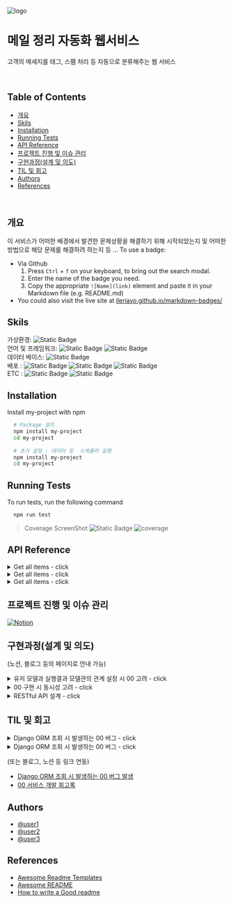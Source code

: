 ![logo](https://static.wanted.co.kr/images/events/3178/58ac3248.jpg)

# 메일 정리 자동화 웹서비스
고객의 메세지를 태그, 스팸 처리 등 자동으로 분류해주는 웹 서비스

<br/>

## Table of Contents
- [개요](#개요)
- [Skils](#skils)
- [Installation](#installation)
- [Running Tests](#running-tests)
- [API Reference](#api-reference)
- [프로젝트 진행 및 이슈 관리](#프로젝트-진행-및-이슈-관리)
- [구현과정(설계 및 의도)](#구현과정(설계-및-의도))
- [TIL 및 회고](#til-및-회고)
- [Authors](#authors)
- [References](#references)

<br/>


## 개요
이 서비스가 어떠한 배경에서 발견한 문제상황을 해결하기 위해 시작되었는지 및 어떠한 방법으로 해당 문제를 해결하려 하는지 등 ... To use a badge:
- Via Github
    1. Press `Ctrl` + `f` on your keyboard, to bring out the search modal.
    1. Enter the name of the badge you need.
    1. Copy the appropriate `![Name](link)` element and paste it in your Markdown file (e.g. README.md)
- You could also visit the live site at [ileriayo.github.io/markdown-badges/](https://ileriayo.github.io/markdown-badges/)


## Skils
가상환경: ![Static Badge](https://img.shields.io/badge/Conda-green)<br/>언어 및 프레임워크: ![Static Badge](https://img.shields.io/badge/Python-3.10-blue) ![Static Badge](https://img.shields.io/badge/Django-REST-red)<br/>
데이터 베이스: ![Static Badge](https://img.shields.io/badge/Postgresql-9.2.4-blue) <br/>
배포 : ![Static Badge](https://img.shields.io/badge/Docker-039BC6) ![Static Badge](https://img.shields.io/badge/AWS-EC2-orange) ![Static Badge](https://img.shields.io/badge/Github-Actions-black)  <br/> ETC : ![Static Badge](https://img.shields.io/badge/Celery-black) ![Static Badge](https://img.shields.io/badge/Redis-red)


## Installation

Install my-project with npm

```bash
  # Package 설치
  npm install my-project
  cd my-project
  
  # 초기 설정 : 데이터 및  스케쥴러 실행
  npm install my-project
  cd my-project
```
    
    
## Running Tests

To run tests, run the following command

```bash
  npm run test
```

> Coverage ScreenShot ![Static Badge](https://img.shields.io/badge/Test_Passed-20/20-green)
![coverage](https://user-images.githubusercontent.com/48683566/56673924-0b84ae00-66b1-11e9-93ac-fb76ff96a5a0.png)


## API Reference

<details>
<summary>Get all items - click</summary>

#### Request
```javascript
  GET /api/items
```

| Parameter | Type     | Description                |
| :-------- | :------- | :------------------------- |
| `api_key` | `string` | **Required**. Your API key |

#### Response
```http
    HTTP/1.1 200
    Content-Type: application/json

    [{
        "id": 10,
        "name": "shirt",
        "color": "red",
        "price": "$23"
    },...
    ]
```
</details>
<details>
<summary>Get all items - click</summary>

#### Request
```javascript
  GET /api/items
```

| Parameter | Type     | Description                |
| :-------- | :------- | :------------------------- |
| `api_key` | `string` | **Required**. Your API key |

#### Response
```http
    HTTP/1.1 200
    Content-Type: application/json

    [{
        "id": 10,
        "name": "shirt",
        "color": "red",
        "price": "$23"
    },...
    ]
```
</details>
<details>
<summary>Get all items - click</summary>

#### Request
```javascript
  GET /api/items
```

| Parameter | Type     | Description                |
| :-------- | :------- | :------------------------- |
| `api_key` | `string` | **Required**. Your API key |

#### Response
```http
    HTTP/1.1 200
    Content-Type: application/json

    [{
        "id": 10,
        "name": "shirt",
        "color": "red",
        "price": "$23"
    },...
    ]
```
</details>

## 프로젝트 진행 및 이슈 관리

[![Notion](https://img.shields.io/badge/Notion-%23000000.svg?style=for-the-badge&logo=notion&logoColor=white)](https://external.ink?to=/bow-hair-db3.notion.site/cdb6eb37500b4580a80252ea3d7c3963?pvs=4)

## 구현과정(설계 및 의도)
(노션, 블로그 등의 페이지로 안내 가능)
<details>
<summary>유저 모델과 실행결과 모델관의 관계 설정 시 00 고려 - click</summary>

- 의존성 문제
    1. Press `Ctrl` + `f` on your keyboard, to bring out the search modal.
    2. Enter the name of the badge you need.
    3. Copy the appropriate `![Name](link)` element and paste it in your Markdown file (e.g. README.md)
- 00가 00 하는 문제

</details>

<details>
<summary>00 구현 시 동시성 고려 - click</summary>

- 의존성 문제
    1. Press `Ctrl` + `f` on your keyboard, to bring out the search modal.
    2. Enter the name of the badge you need.
    3. Copy the appropriate `![Name](link)` element and paste it in your Markdown file (e.g. README.md)
- 00가 00 하는 문제

</details>

<details>
<summary>RESTful API 설계 - click</summary>

- 의존성 문제
    1. Press `Ctrl` + `f` on your keyboard, to bring out the search modal.
    2. Enter the name of the badge you need.
    3. Copy the appropriate `![Name](link)` element and paste it in your Markdown file (e.g. README.md)
- 00가 00 하는 문제

</details>
    
## TIL 및 회고

<details>
<summary>Django ORM 조회 시 발생하는 00 버그 - click</summary>

- 의존성 문제
    1. Press `Ctrl` + `f` on your keyboard, to bring out the search modal.
    2. Enter the name of the badge you need.
    3. Copy the appropriate `![Name](link)` element and paste it in your Markdown file (e.g. README.md)
- 00가 00 하는 문제

</details>

<details>
<summary>Django ORM 조회 시 발생하는 00 버그 - click</summary>

- 의존성 문제
    1. Press `Ctrl` + `f` on your keyboard, to bring out the search modal.
    2. Enter the name of the badge you need.
    3. Copy the appropriate `![Name](link)` element and paste it in your Markdown file (e.g. README.md)

- 00가 00 하는 문제

</details>

(또는 블로그, 노션 등 링크 연동)

- [Django ORM 조회 시 발생하는 00 버그 발생](https://external.ink?to=/google.com)
- [00 서비스 개발 회고록](https://external.ink?to=/google.com)

## Authors

- [@user1](https://external.ink?to=/www.github.com/2)
- [@user2](https://external.ink?to=/www.github.com/2)
- [@user3](https://external.ink?to=/www.github.com/2)



## References

 - [Awesome Readme Templates](https://external.ink?to=/awesomeopensource.com/project/elangosundar/awesome-README-templates)
 - [Awesome README](https://external.ink?to=/github.com/matiassingers/awesome-readme)
 - [How to write a Good readme](https://external.ink?to=/bulldogjob.com/news/449-how-to-write-a-good-readme-for-your-github-project)



